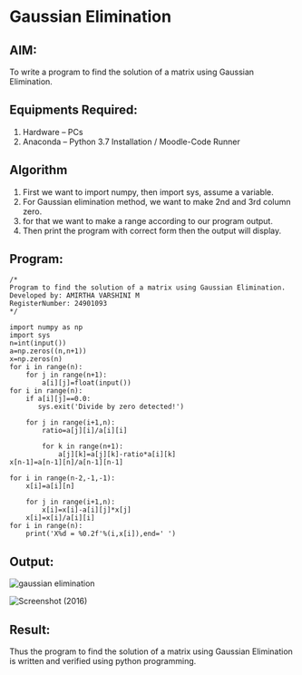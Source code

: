 # Gaussian Elimination

## AIM:
To write a program to find the solution of a matrix using Gaussian Elimination.

## Equipments Required:
1. Hardware – PCs
2. Anaconda – Python 3.7 Installation / Moodle-Code Runner

## Algorithm
1. First we want to import numpy, then import sys, assume a variable.
2. For Gaussian elimination method, we want to make 2nd and 3rd column zero.
3. for that we want to make a range according to our program output.
4. Then print the program with correct form then the output will display.


## Program:
```
/*
Program to find the solution of a matrix using Gaussian Elimination.
Developed by: AMIRTHA VARSHINI M
RegisterNumber: 24901093
*/
```

```
import numpy as np
import sys
n=int(input())
a=np.zeros((n,n+1))
x=np.zeros(n)
for i in range(n):
    for j in range(n+1):
        a[i][j]=float(input())
for i in range(n):
    if a[i][j]==0.0:
       sys.exit('Divide by zero detected!')
       
    for j in range(i+1,n):
        ratio=a[j][i]/a[i][i]
        
        for k in range(n+1):
            a[j][k]=a[j][k]-ratio*a[i][k]
x[n-1]=a[n-1][n]/a[n-1][n-1]

for i in range(n-2,-1,-1):
    x[i]=a[i][n]
    
    for j in range(i+1,n):
        x[i]=x[i]-a[i][j]*x[j]
    x[i]=x[i]/a[i][i]
for i in range(n):
    print('X%d = %0.2f'%(i,x[i]),end=' ')
```

## Output:
![gaussian elimination]()

![Screenshot (2016)](https://github.com/user-attachments/assets/f89a04d7-92b1-4f94-bfcb-c466d71630f8)



## Result:
Thus the program to find the solution of a matrix using Gaussian Elimination is written and verified using python programming.

